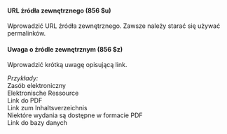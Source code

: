 #### URL źródła zewnętrznego (856 $u)

Wprowadzić URL źródła zewnętrznego. Zawsze należy starać się używać permalinków.

#### Uwaga o źródle zewnętrznym (856 $z)  

Wprowadzić krótką uwagę opisującą link.

_Przykłady:_  
Zasób elektroniczny  
Elektronische Ressource  
Link do PDF  
Link zum Inhaltsverzeichnis  
Niektóre wydania są dostępne w formacie PDF  
Link do bazy danych
